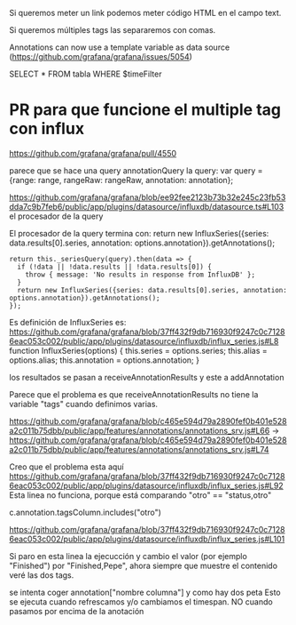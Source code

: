 Si queremos meter un link podemos meter código HTML en el campo text.

Si queremos múltiples tags las separaremos con comas.

Annotations can now use a template variable as data source (https://github.com/grafana/grafana/issues/5054)

SELECT * FROM tabla WHERE $timeFilter


# PR para que funcione el multiple tag con influx
https://github.com/grafana/grafana/pull/4550

parece que se hace una query
annotationQuery
  la query:           var query = {range: range, rangeRaw: rangeRaw, annotation: annotation};

https://github.com/grafana/grafana/blob/ee92fee2123b73b32e245c23fb53dda7c9b7feb6/public/app/plugins/datasource/influxdb/datasource.ts#L103
el procesador de la query

El procesador de la query termina con:
      return new InfluxSeries({series: data.results[0].series, annotation: options.annotation}).getAnnotations();

    return this._seriesQuery(query).then(data => {
      if (!data || !data.results || !data.results[0]) {
        throw { message: 'No results in response from InfluxDB' };
      }
      return new InfluxSeries({series: data.results[0].series, annotation: options.annotation}).getAnnotations();
    });

Es definición de InfluxSeries es:
https://github.com/grafana/grafana/blob/37ff432f9db716930f9247c0c71286eac053c002/public/app/plugins/datasource/influxdb/influx_series.js#L8
  function InfluxSeries(options) {
    this.series = options.series;
    this.alias = options.alias;
    this.annotation = options.annotation;
  }

los resultados se pasan a receiveAnnotationResults y este a addAnnotation

Parece que el problema es que receiveAnnotationResults no tiene la variable "tags" cuando definimos varias.

https://github.com/grafana/grafana/blob/c465e594d79a2890fef0b401e528a2c011b75dbb/public/app/features/annotations/annotations_srv.js#L66
->
https://github.com/grafana/grafana/blob/c465e594d79a2890fef0b401e528a2c011b75dbb/public/app/features/annotations/annotations_srv.js#L74



Creo que el problema esta aquí
https://github.com/grafana/grafana/blob/37ff432f9db716930f9247c0c71286eac053c002/public/app/plugins/datasource/influxdb/influx_series.js#L92
Esta linea no funciona, porque está comparando
"otro" == "status,otro"

c.annotation.tagsColumn.includes("otro")

https://github.com/grafana/grafana/blob/37ff432f9db716930f9247c0c71286eac053c002/public/app/plugins/datasource/influxdb/influx_series.js#L101

Si paro en esta linea la ejecucción y cambio el valor (por ejemplo "Finished") por "Finished,Pepe", ahora siempre que muestre el contenido veré las dos tags.

se intenta coger annotation["nombre columna"] y como hay dos peta
Esto se ejecuta cuando refrescamos y/o cambiamos el timespan. NO cuando pasamos por encima de la anotación
